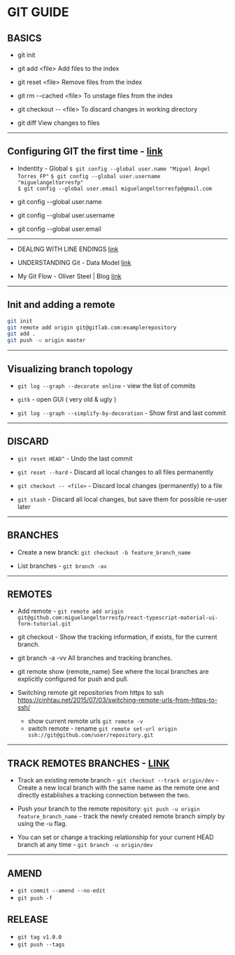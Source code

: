 # GIT GUIDE

## BASICS

- git init

- git add <file\>
  Add files to the index

- git reset <file\>
  Remove files from the index

- git rm --cached <file\>
  To unstage files from the index

- git checkout -- <file\>
  To discard changes in working directory

- git diff
  View changes to files

---

## Configuring GIT the first time - [link](https://git-scm.com/book/es/v1/Empezando-Configurando-Git-por-primera-vez)

- Indentity - Global
  `$ git config --global user.name "Miguel Ángel Torres FP"`
  `$ git config --global user.username "miguelangeltorresfp"`  
  `$ git config --global user.email miguelangeltorresfp@gmail.com`

- git config --global user.name
- git config --global user.username
- git config --global user.email

---

- DEALING WITH LINE ENDINGS [link](https://help.github.com/articles/dealing-with-line-endings/)

- UNDERSTANDING Git - Data Model [link](https://hackernoon.com/https-medium-com-zspajich-understanding-git-data-model-95eb16cc99f5)

- My Git Flow - Oliver Steel | Blog [link](https://blog.osteele.com/2008/05/my-git-workflow/)

---

## Init and adding a remote

```bash
git init
git remote add origin git@gitlab.com:examplerepository
git add .
git push -u origin master
```

---

## Visualizing branch topology

- `git log --graph --decorate online` - view the list of commits

- `gitk` - open GUI ( very old & ugly )

- `git log --graph --simplify-by-decoration` - Show first and last commit

---

## DISCARD

- `git reset HEAD^` - Undo the last commit

- `git reset --hard` - Discard all local changes to all files permanently

- `git checkout -- <file>` - Discard local changes (permanently) to a file

- `git stash` - Discard all local changes, but save them for possible re-user later

---

## BRANCHES

- Create a new branck: `git checkout -b feature_branch_name`

- List branches - `git branch -av`

---

## REMOTES

- Add remote - `git remote add origin git@github.com:miguelangeltorresfp/react-typescript-material-ui-form-tutorial.git`

- git checkout - Show the tracking information, if exists, for the current branch.

- git branch -a -vv
  All branches and tracking branches.

- git remote show {remote_name}
  See where the local branches are explicitly configured for push and pull.

- Switching remote git repositories from https to ssh
  <https://cinhtau.net/2015/07/03/switching-remote-urls-from-https-to-ssh/>
  - show current remote urls
    `git remote -v`
  - switch remote - rename
    `git remote set-url origin ssh://git@github.com/user/repository.git`

---

## TRACK REMOTES BRANCHES - [LINK](https://www.git-tower.com/learn/git/faq/track-remote-upstream-branch)

- Track an existing remote branch - `git checkout --track origin/dev` - Create a new local branch with the same name as the remote one and directly establishes a tracking connection between the two.

- Push your branch to the remote repository: `git push -u origin feature_branch_name` - track the newly created remote branch simply by using the -u flag.

- You can set or change a tracking relationship for your current HEAD branch at any time - `git branch -u origin/dev`

---

## AMEND

- `git commit --amend --no-edit`
- `git push -f`

## RELEASE

- `git tag v1.0.0`
- `git push --tags`
